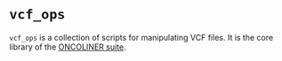 # `vcf_ops`

`vcf_ops` is a collection of scripts for manipulating VCF files. It is the core library of the [ONCOLINER suite](../../README.md).